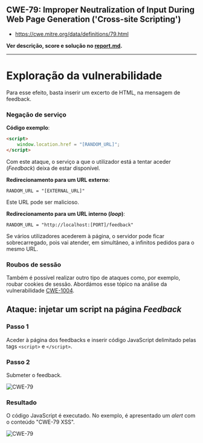 ## CWE-79: Improper Neutralization of Input During Web Page Generation ('Cross-site Scripting')
- https://cwe.mitre.org/data/definitions/79.html

**Ver descrição, score e solução no [report.md](../report.md#cwe-79-improper-neutralization-of-input-during-web-page-generation-cross-site-scripting).**

---
# Exploração da vulnerabilidade
Para esse efeito, basta inserir um excerto de HTML, na mensagem de feedback.

### Negação de serviço
**Código exemplo**:
```html
<script>
    window.location.href = "[RANDOM_URL]";
</script>
```

Com este ataque, o serviço a que o utilizador está a tentar aceder (*Feedback*) deixa de estar disponível.

**Redirecionamento para um URL externo**:

```RANDOM_URL = "[EXTERNAL_URL]"```

Este URL pode ser malicioso.

**Redirecionamento para um URL interno (*loop*)**:

```RANDOM_URL = "http://localhost:[PORT]/feedback"```

Se vários utilizadores acederem à página, o servidor pode ficar sobrecarregado, pois vai atender, em simultâneo, a infinitos pedidos para o mesmo URL.

### Roubos de sessão
Também é possível realizar outro tipo de ataques como, por exemplo, roubar cookies de sessão. Abordámos esse tópico na análise da vulnerabilidade [CWE-1004](CWE-1004.md).

## Ataque: injetar um script na página *Feedback*
### Passo 1
Aceder à página dos feedbacks e inserir código JavaScript delimitado pelas tags ```<script>``` e ```</script>```.

### Passo 2
Submeter o feedback.

![CWE-79](images/CWE-79_image1.png)

### Resultado
O código JavaScript é executado. No exemplo, é apresentado um *alert* com o conteúdo "CWE-79 XSS".

![CWE-79](images/CWE-79_image2.png)